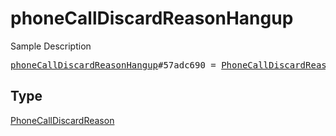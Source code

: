 # phoneCallDiscardReasonHangup

Sample Description

<pre>
<a href="../constructor/phoneCallDiscardReasonHangup.md">phoneCallDiscardReasonHangup</a>#57adc690 = <a href="../type/PhoneCallDiscardReason.md">PhoneCallDiscardReason</a>;
</pre>

## Type

<a href="../type/PhoneCallDiscardReason.md">PhoneCallDiscardReason</a>
